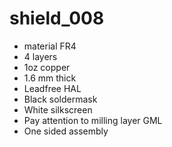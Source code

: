 # shield_008

- material FR4
- 4 layers
- 1oz copper
- 1.6 mm thick
- Leadfree HAL
- Black soldermask
- White silkscreen
- Pay attention to milling layer GML
- One sided assembly